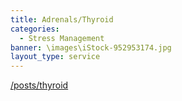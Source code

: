 ```yaml
---
title: Adrenals/Thyroid
categories:
  - Stress Management
banner: \images\iStock-952953174.jpg
layout_type: service
---
```

[/posts/thyroid](/posts/thyroid)
